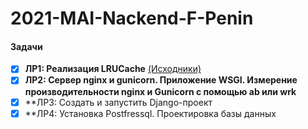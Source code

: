 # 2021-MAI-Nackend-F-Penin

#### Задачи
- [x] **ЛР1: Реализация LRUCache** [(Исходники)](https://github.com/patison5/2021-MAI-Nackend-F-Penin/tree/main/Lab1)
- [x] **ЛР2: Сервер nginx и gunicorn. Приложение WSGI. Измерение производительности nginx и Gunicorn с помощью ab или wrk**
- [x] **ЛР3: Создать и запустить Django-проект
- [x] **ЛР4: Установка Postfressql. Проектировка базы данных